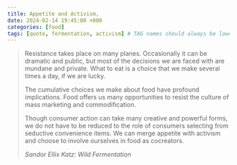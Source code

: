 ```yaml
---
title: Appetite and Activism,
date: 2024-02-14 19:45:00 +000
categories: [food]
tags: [quote, fermentation, activism] # TAG names should always be lowercase
---
```


> Resistance takes place on many planes. Occasionally it can be dramatic and public, but most of the decisions we are faced with are mundane and private.
> What to eat is a choice that we make several times a day, if we are lucky.
>
> The cumulative choices we make about food have profound implications.
> Food offers us many opportunities to resist the culture of mass marketing and commodification.
>
> Though consumer action can take many creative and powerful forms, we do not have to be reduced to the role of consumers selecting from seductive convenience items.
> We can merge appetite with activism and choose to involve ourselves in food as cocreators.
>
> _Sandor Ellix Katz: Wild Fermentation_
